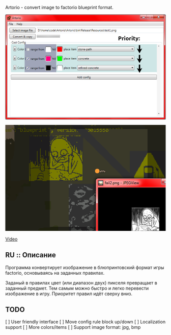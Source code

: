 ﻿Artorio - convert image to factorio blueprint format.

![img](art/Artorio_2019-04-10_10-34-25.jpg)

![img](art/sample1.png)

[Video](https://youtu.be/e7S25XknIVE)

## RU :: Описание

Программа конвертирует изображение в блюпринтовский формат игры factorio, основываясь на заданных правилах.

Заданый в правилах цвет (или диапазон двух) пикселя превращает в заданный предмет. Тем самым можно быстро и легко перевести изображение в игру. Приоритет правил идёт сверху вниз.

## TODO

[ ] User friendly interface
[ ] Move config rule block up/down
[ ] Localization support
[ ] More colors/items
[ ] Support image format: jpg, bmp
